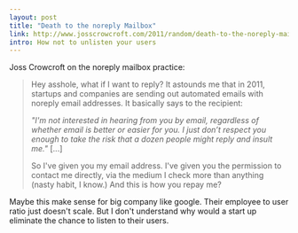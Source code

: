 ```yaml
---
layout: post
title: "Death to the noreply Mailbox"
link: http://www.josscrowcroft.com/2011/random/death-to-the-noreply-mailbox/
intro: How not to unlisten your users
---
```

Joss Crowcroft on the noreply mailbox practice:

> Hey asshole, what if I want to reply? It astounds me that in 2011, startups and companies are sending out automated emails with noreply email addresses. It basically says to the recipient:
>
>  *"I'm not interested in hearing from you by email, regardless of whether email is better or easier for you. I just don’t respect you enough to take the risk that a dozen people might reply and insult me."* \[...\]
>
> So I've given you my email address. I've given you the permission to contact me directly, via the medium I check more than anything (nasty habit, I know.) And this is how you repay me?

Maybe this make sense for big company like google. Their employee to user ratio just doesn't scale. But I don't understand why would a start up eliminate the chance to listen to their users.